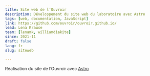 ```yaml
---
title: Site web de l’Ouvroir
description: Développement du site web du laboratoire avec Astro
tags: [web, documentation, JavaScript] 
link: https://github.com/ouvroir/ouvroir.github.io/
lead: Lena Krause
team: [lenamk, williamdiakite]
since: 2021-11
draft: false
lang: fr
slug: siteweb

---
```


Réalisation du site de l’Ouvroir avec [Astro](https://docs.astro.build)

